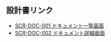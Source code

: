 ## 設計書リンク

- [SCR-DOC-001 ドキュメント一覧画面](https://docs.google.com/spreadsheets/d/구글시트링크1)
- [SCR-DOC-002 ドキュメント詳細画面](https://docs.google.com/spreadsheets/d/구글시트링크2)
